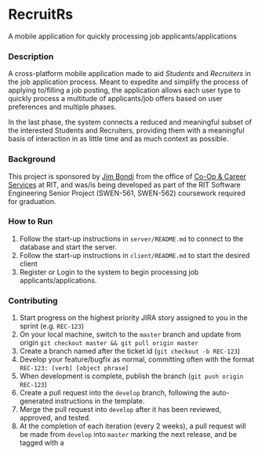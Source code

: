 # RecruitRs

A mobile application for quickly processing job applicants/applications


### Description

A cross-platform mobile application made to aid _Students_ and _Recruiters_ in the
  job application process. Meant to expedite and simplify the process of applying
  to/filling a job posting, the application allows each user type to quickly process
  a multitude of applicants/job offers based on user preferences and multiple phases.

In the last phase, the system connects a reduced and meaningful subset of the interested
  Students and Recruiters, providing them with a meaningful basis of interaction
  in as little time and as much context as possible.


### Background

This project is sponsored by [Jim Bondi](https://www.rit.edu/emcs/oce/staff#staff581)
  from the office of [Co-Op & Career Services](https://www.rit.edu/emcs/oce/)
  at RIT, and was/is being developed as part of the RIT Software Engineering
  Senior Project (SWEN-561, SWEN-562) coursework required for graduation.


### How to Run

1. Follow the start-up instructions in `server/README.md` to connect to the database and start the server.
2. Follow the start-up instructions in `client/README.md` to start the desired client
3. Register or Login to the system to begin processing job applicants/applications.


### Contributing

1. Start progress on the highest priority JIRA story assigned to you in the sprint (e.g. `REC-123`)
2. On your local machine, switch to the `master` branch and update from origin `git checkout master && git pull origin master`
3. Create a branch named after the ticket id (`git checkout -b REC-123`)
4. Develop your feature/bugfix as normal, committing often with the format `REC-123: [verb] [object phrase]`
5. When development is complete, publish the branch (`git push origin REC-123`)
6. Create a pull request into the `develop` branch, following the auto-generated instructions in the template.
7. Merge the pull request into `develop` after it has been reviewed, approved, and tested.
8. At the completion of each iteration (every 2 weeks), a pull request will be
   made from `develop` into `master` marking the next release, and be tagged with a
